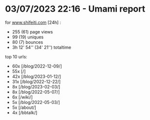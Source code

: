 # 03/07/2023 22:16 - Umami report
for www.shifeiti.com [24h] :

 - 255 (61) page views
 - 99 (19) uniques
 - 80 (7) bounces
 - 3h 12' 54'' (34' 21'') totaltime


top 10 urls:
 - 60x [/blog/2022-12-09/]
 - 55x [/]
 - 42x [/blog/2023-01-12/]
 - 31x [/blog/2022-12-22/]
 - 8x [/blog/2023-02-03/]
 - 8x [/blog/2022-05-07/]
 - 6x [/wiki/]
 - 5x [/blog/2022-05-03/]
 - 5x [/about/]
 - 4x [/bbtalk/]


